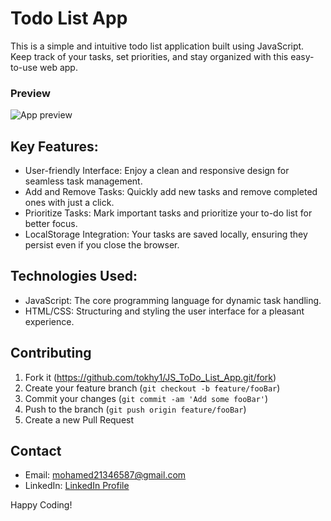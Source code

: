 # Todo List App

This is a simple and intuitive todo list application built using JavaScript. Keep track of your tasks, set priorities, and stay organized with this easy-to-use web app.

### Preview

![App preview](https://github.com/tokhy1/JS_ToDo_List_App/assets/140895791/76621d22-9164-4dd4-a4fe-5513fad82128)


## Key Features:

- User-friendly Interface: Enjoy a clean and responsive design for seamless task management.
- Add and Remove Tasks: Quickly add new tasks and remove completed ones with just a click.
- Prioritize Tasks: Mark important tasks and prioritize your to-do list for better focus.
- LocalStorage Integration: Your tasks are saved locally, ensuring they persist even if you close the browser.

## Technologies Used:

- JavaScript: The core programming language for dynamic task handling.
- HTML/CSS: Structuring and styling the user interface for a pleasant experience.

## Contributing

1. Fork it (<https://github.com/tokhy1/JS_ToDo_List_App.git/fork>)
2. Create your feature branch (`git checkout -b feature/fooBar`)
3. Commit your changes (`git commit -am 'Add some fooBar'`)
4. Push to the branch (`git push origin feature/fooBar`)
5. Create a new Pull Request

## Contact 
- Email: <mohamed21346587@gmail.com>
- LinkedIn: [LinkedIn Profile](https://www.linkedin.com/in/mohamed-ashraf-abd-elmoneam-409538246?lipi=urn%3Ali%3Apage%3Ad_flagship3_profile_view_base_contact_details%3BgLq%2BPh0QQX62Mwzt3ozQGQ%3D%3D)


Happy Coding!
